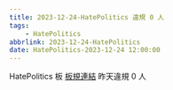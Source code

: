 ```yaml
---
title: 2023-12-24-HatePolitics 違規 0 人
tags:
    - HatePolitics
abbrlink: 2023-12-24-HatePolitics
date: HatePolitics-2023-12-24 12:00:00
---
```

HatePolitics 板 [板規連結](https://www.ptt.cc/bbs/HatePolitics/M.1617115262.A.D60.html)
昨天違規 0 人
